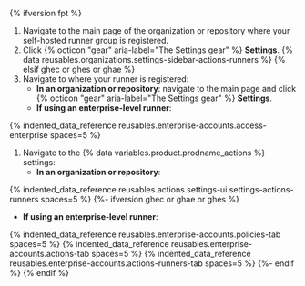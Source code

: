 {% ifversion fpt %}
1. Navigate to the main page of the organization or repository where your self-hosted runner group is registered.
1. Click {% octicon "gear" aria-label="The Settings gear" %} **Settings**.
{% data reusables.organizations.settings-sidebar-actions-runners %}
{% elsif ghec or ghes or ghae %}
1. Navigate to where your runner is registered:
   - **In an organization or repository**: navigate to the main page and click {% octicon "gear" aria-label="The Settings gear" %} **Settings**.
   - **If using an enterprise-level runner**:

{% indented_data_reference reusables.enterprise-accounts.access-enterprise spaces=5 %}
1. Navigate to the {% data variables.product.prodname_actions %} settings:
   - **In an organization or repository**:

{% indented_data_reference reusables.actions.settings-ui.settings-actions-runners spaces=5 %}
   {%- ifversion ghec or ghae or ghes %}
   - **If using an enterprise-level runner**:

{% indented_data_reference reusables.enterprise-accounts.policies-tab spaces=5 %}
{% indented_data_reference reusables.enterprise-accounts.actions-tab spaces=5 %}
{% indented_data_reference reusables.enterprise-accounts.actions-runners-tab spaces=5 %}
   {%- endif %}
{% endif %}
